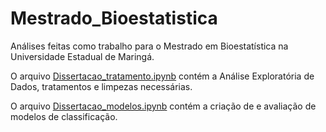 # Mestrado_Bioestatistica
Análises feitas como trabalho para o Mestrado em Bioestatística na Universidade Estadual de Maringá.



O arquivo <a href="https://github.com/HevansViniciusPereira/Mestrado_Bioestatistica/blob/main/Dissertacao_tratamento.ipynb">Dissertacao_tratamento.ipynb</a> contém a Análise Exploratória de Dados, tratamentos e limpezas necessárias.

O arquivo <a href="https://github.com/HevansViniciusPereira/Mestrado_Bioestatistica/blob/main/Dissertacao_modelos.ipynb">Dissertacao_modelos.ipynb</a> contém a criação de e avaliação de modelos de classificação.


